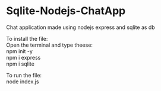 # Sqlite-Nodejs-ChatApp
Chat application made using nodejs express and sqlite as db  
  
To install the file:  
Open the terminal and type theese:  
npm init -y  
npm i express  
npm i sqlite  
   
To run the file:  
node index.js  
